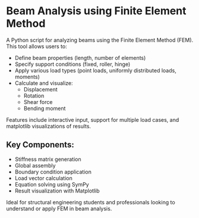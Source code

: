 # Beam Analysis using Finite Element Method

A Python script for analyzing beams using the Finite Element Method (FEM). This tool allows users to:

- Define beam properties (length, number of elements)
- Specify support conditions (fixed, roller, hinge)
- Apply various load types (point loads, uniformly distributed loads, moments)
- Calculate and visualize:
  - Displacement
  - Rotation
  - Shear force
  - Bending moment

Features include interactive input, support for multiple load cases, and matplotlib visualizations of results.

## Key Components:
- Stiffness matrix generation
- Global assembly
- Boundary condition application
- Load vector calculation
- Equation solving using SymPy
- Result visualization with Matplotlib

Ideal for structural engineering students and professionals looking to understand or apply FEM in beam analysis.
